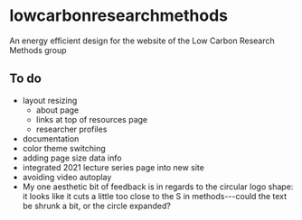 # lowcarbonresearchmethods
An energy efficient design for the website of the Low Carbon Research Methods group


## To do
* layout resizing
	* about page
	* links at top of resources page
	* researcher profiles
* documentation
* color theme switching 
* adding page size data info
* integrated 2021 lecture series page into new site
* avoiding video autoplay
* My one aesthetic bit of feedback is in regards to the circular logo shape: it looks like it cuts a little too close to the S in methods---could the text be shrunk a bit, or the circle expanded?